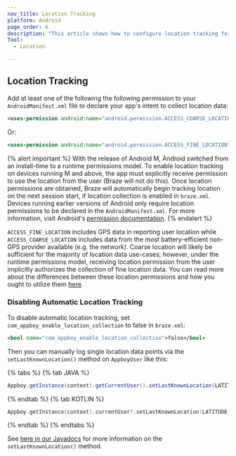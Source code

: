 ```yaml
---
nav_title: Location Tracking
platform: Android
page_order: 6
description: "This article shows how to configure location tracking for your Android application."
Tool:
  - Location

---
```

## Location Tracking

Add at least one of the following the following permission to your `AndroidManifest.xml` file to declare your app's intent to collect location data:

```xml
<uses-permission android:name="android.permission.ACCESS_COARSE_LOCATION" />
```
Or:

```xml
<uses-permission android:name="android.permission.ACCESS_FINE_LOCATION" />
```

{% alert important %}
  With the release of Android M, Android switched from an install-time to a runtime permissions model. To enable location tracking on devices running M and above, the app must explicitly receive permission to use the location from the user (Braze will not do this). Once location permissions are obtained, Braze will automatically begin tracking location on the next session start, if location collection is enabled in `braze.xml`. Devices running earlier versions of Android only require location permissions to be declared in the `AndroidManifest.xml`. For more information, visit Android's [permission documentation](https://developer.android.com/training/permissions/index.html).
{% endalert %}

`ACCESS_FINE_LOCATION` includes GPS data in reporting user location while `ACCESS_COARSE_LOCATION` includes data from the most battery-efficient non-GPS provider available (e.g. the network). Coarse location will likely be sufficient for the majority of location data use-cases; however, under the runtime permissions model, receiving location permission from the user implicitly authorizes the collection of fine location data. You can read more about the differences between these location permissions and how you ought to utilize them [here][1].

### Disabling Automatic Location Tracking

To disable automatic location tracking, set `com_appboy_enable_location_collection` to false in `braze.xml`:

```xml
<bool name="com_appboy_enable_location_collection">false</bool>
```

Then you can manually log single location data points via the `setLastKnownLocation()` method on `AppboyUser` like this:

{% tabs %}
{% tab JAVA %}

```java
Appboy.getInstance(context).getCurrentUser().setLastKnownLocation(LATITUDE_DOUBLE_VALUE, LONGITUDE_DOUBLE_VALUE, ALTITUDE_DOUBLE_VALUE, ACCURACY_DOUBLE_VALUE);
```

{% endtab %}
{% tab KOTLIN %}

```kotlin
Appboy.getInstance(context).currentUser?.setLastKnownLocation(LATITUDE_DOUBLE_VALUE, LONGITUDE_DOUBLE_VALUE, ALTITUDE_DOUBLE_VALUE, ACCURACY_DOUBLE_VALUE)
```

{% endtab %}
{% endtabs %}

See [here in our Javadocs][4] for more information on the `setLastKnownLocation()` method.

[1]: https://stuff.mit.edu/afs/sipb/project/android/docs/guide/topics/location/strategies.html
[4]: https://appboy.github.io/appboy-android-sdk/javadocs/com/appboy/AppboyUser.html#setLastKnownLocation-double-double-java.lang.Double-java.lang.Double-
